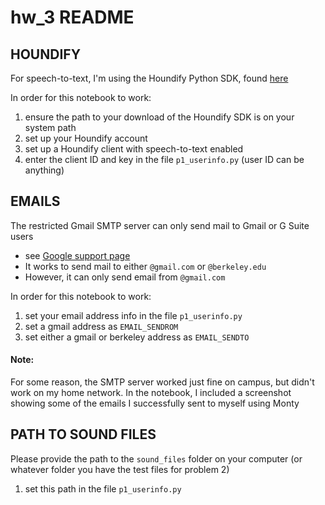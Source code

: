 # hw_3 README

## HOUNDIFY
For speech-to-text, I'm using the Houndify Python SDK, found [here](https://www.houndify.com/sdks#python)

In order for this notebook to work:
1. ensure the path to your download of the Houndify SDK is on your system path
2. set up your Houndify account
3. set up a Houndify client with speech-to-text enabled
4. enter the client ID and key in the file `p1_userinfo.py` (user ID can be anything)

## EMAILS
The restricted Gmail SMTP server can only send mail to Gmail or G Suite users
* see [Google support page](https://support.google.com/a/answer/176600?hl=en)
* It works to send mail to either `@gmail.com` or `@berkeley.edu`
* However, it can only send email from `@gmail.com`

In order for this notebook to work:
1. set your email address info in the file `p1_userinfo.py`
2. set a gmail address as `EMAIL_SENDROM`
3. set either a gmail or berkeley address as `EMAIL_SENDTO`

#### Note:
For some reason, the SMTP server worked just fine on campus, but didn't work on my home network. In the notebook, I included a screenshot showing some of the emails I successfully sent to myself using Monty

## PATH TO SOUND FILES
Please provide the path to the `sound_files` folder on your computer (or whatever folder you have the test files for problem 2)
1. set this path in the file `p1_userinfo.py`
